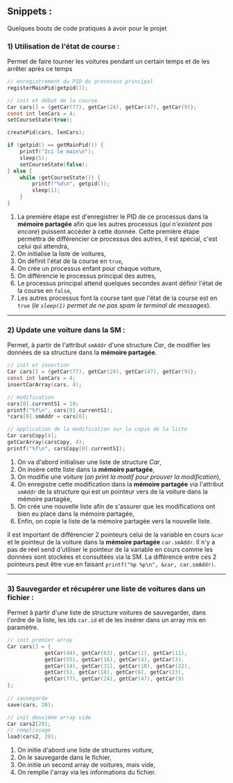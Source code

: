 ## Snippets : 
Quelques bouts de code pratiques à avoir pour le projet

### 1) Utilisation de l'état de course :
Permet de faire tourner les voitures pendant un certain temps
et de les arrêter après ce temps
```c
// enregistrement du PID du processus principal
registerMainPid(getpid());

// init et début de la course
Car cars[] = {getCar(77), getCar(24), getCar(47), getCar(9)};
const int lenCars = 4;
setCourseState(true);

createPid(cars, lenCars);

if (getpid() == getMainPid()) {
    printf("Ici le main\n");
    sleep(5);
    setCourseState(false);
} else {
    while (getCourseState()) {
        printf("%d\n", getpid());
        sleep(1);
    }
}
```

1) La première étape est d'enregistrer le PID de ce processus
dans la **mémoire partagée** afin que les autres processus
(*qui n'existent pas encore*) puissent accéder à cette donnée.
Cette première étape permettra de différencier ce processus
des autres, il est spécial, c'est celui qui attendra,
2) On initialise la liste de voitures,
3) On définit l'état de la course en `true`,
4) On crée un processus enfant pour chaque voiture,
5) On différencie le processus principal des autres,
6) Le processus principal attend quelques secondes avant
définir l'état de la course en `false`,
7) Les autres processus font la course tant que l'état de la
course est en `true` (*le *`sleep(1)`* permet de ne pas spam
le terminal de messages*).

***
### 2) Update une voiture dans la SM :
Permet, à partir de l'attribut `smAddr` d'une structure *Car*,
de modifier les données de sa structure dans la 
**mémoire partagée**.
```c
// init et insertion
Car cars[] = {getCar(77), getCar(24), getCar(47), getCar(9)};
const int lenCars = 4;
insertCarArray(cars, 4);

// modification
cars[0].currentS1 = 10;
printf("%f\n", cars[0].currentS1);
*cars[0].smAddr = cars[0];

// application de la modification sur la copie de la liste
Car carsCopy[4];
getCarArray(carsCopy, 4);
printf("%f\n", carsCopy[0].currentS1);
```

1) On va d'abord initialiser une liste de structure *Car*,
2) On insère cette liste dans la **mémoire partagée**,
3) On modifie une voiture (*on print la modif pour
prouver la modification*),
4) On enregistre cette modification dans la **mémoire
partagée** via l'attribut `smAddr` de la structure qui est
un pointeur vers de la voiture dans la mémoire partagée,
5) On crée une nouvelle liste afin de s'assurer que les
modifications ont bien eu place dans la mémoire partagée,
6) Enfin, on copie la liste de la mémoire partagée vers la
nouvelle liste.

Il est important de différencier 2 pointeurs celui de la 
variable en cours `&car` et le pointeur de la voiture dans
la **mémoire partagée** `car.smAddr`. Il n'y a pas de réel send
d'utiliser le pointeur de la variable en cours comme les
données sont stockées et consultées via la SM.
La différence entre ces 2 pointeurs peut être vue en faisant
`printf("%p %p\n", &car, car.smAddr)`.
***
### 3) Sauvegarder et récupérer une liste de voitures dans un fichier :

Permet à partir d'une liste de structure voitures de sauvegarder,
dans l'ordre de la liste, les ids `car.id` et de les insérer
dans un array mis en paramètre.
```c
// init premier array
Car cars[] = {
            getCar(44), getCar(63), getCar(1), getCar(11),
            getCar(55), getCar(16), getCar(4), getCar(3),
            getCar(14), getCar(31), getCar(10), getCar(22),
            getCar(5), getCar(18), getCar(6), getCar(23),
            getCar(77), getCar(24), getCar(47), getCar(9)
};
    
// sauvegarde
save(cars, 20);

// init deuxième array vide
Car cars2[20];
// remplissage
load(cars2, 20);
```

1) On initie d'abord une liste de structures voiture,
2) On le sauvegarde dans le fichier,
3) On initie un second array de voitures, mais vide,
4) On remplie l'array via les informations du fichier.